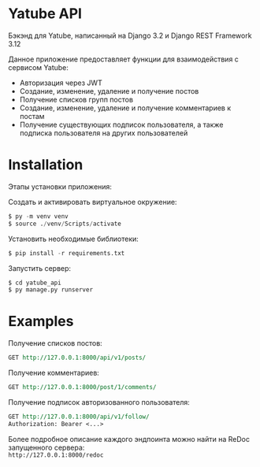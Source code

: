 # Yatube API

Бэкэнд для Yatube, написанный на Django 3.2 и Django REST Framework 3.12

Данное приложение предоставляет функции для взаимодействия с сервисом Yatube:
- Авторизация через JWT
- Создание, изменение, удаление и получение постов
- Получение списков групп постов
- Создание, изменение, удаление и получение комментариев к постам
- Получение существующих подписок пользователя, а также подписка пользователя на других пользователей

# Installation

Этапы установки приложения:  

Создать и активировать виртуальное окружение:
```py
$ py -m venv venv
$ source ./venv/Scripts/activate
```

Установить необходимые библиотеки:
```py
$ pip install -r requirements.txt
```

Запустить сервер:
```py
$ cd yatube_api
$ py manage.py runserver
```

# Examples

Получение списков постов:
```rest
GET http://127.0.0.1:8000/api/v1/posts/
```

Получение комментариев:
```rest
GET http://127.0.0.1:8000/post/1/comments/
```

Получение подписок авторизованного пользователя:
```rest
GET http://127.0.0.1:8000/api/v1/follow/
Authorization: Bearer <...>
```

Более подробное описание каждого эндпоинта можно найти на ReDoc запущенного сервера:  
`http://127.0.0.1:8000/redoc`